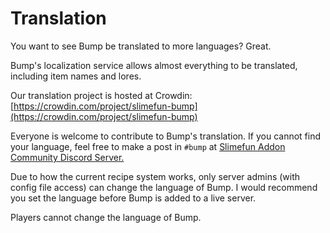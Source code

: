 # Translation

You want to see Bump be translated to more languages? Great.



Bump's localization service allows almost everything to be translated, including item names and lores.

Our translation project is hosted at Crowdin: [https://crowdin.com/project/slimefun-bump](https://crowdin.com/project/slimefun-bump)

Everyone is welcome to contribute to Bump's translation. If you cannot find your language, feel free to make a post in `#bump` at [Slimefun Addon Community Discord Server.](https://discord.gg/SqD3gg5SAU)



Due to how the current recipe system works, only server admins (with config file access) can change the language of Bump. I would recommend you set the language before Bump is added to a live server.

Players cannot change the language of Bump.
